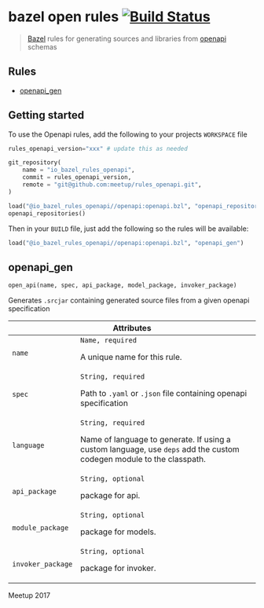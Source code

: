 # bazel open rules [![Build Status](https://travis-ci.org/meetup/rules_openapi.svg?branch=master)](https://travis-ci.org/meetup/rules_openapi)

> [Bazel](https://bazel.build/) rules for generating sources and libraries from [openapi](https://www.openapis.org/) schemas

## Rules

* [openapi_gen](#openapi_gen)

## Getting started

To use the Openapi rules, add the following to your projects `WORKSPACE` file

```python
rules_openapi_version="xxx" # update this as needed

git_repository(
    name = "io_bazel_rules_openapi",
    commit = rules_openapi_version,
    remote = "git@github.com:meetup/rules_openapi.git",
)

load("@io_bazel_rules_openapi//openapi:openapi.bzl", "openapi_repositories")
openapi_repositories()
```

Then in your `BUILD` file, just add the following so the rules will be available:

```python
load("@io_bazel_rules_openapi//openapi:openapi.bzl", "openapi_gen")
```

## openapi_gen

```python
open_api(name, spec, api_package, model_package, invoker_package)
```

Generates `.srcjar` containing generated source files from a given openapi specification

<table class="table table-condensed table-bordered table-params">
  <colgroup>
    <col class="col-param" />
    <col class="param-description" />
  </colgroup>
  <thead>
    <tr>
      <th colspan="2">Attributes</th>
    </tr>
  </thead>
  <tbody>
    <tr>
      <td><code>name</code></td>
      <td>
        <code>Name, required</code>
        <p>A unique name for this rule.</p>
      </td>
    </tr>
    <tr>
      <td><code>spec</code></td>
      <td>
        <code>String, required</code>
        <p>
          Path to <code>.yaml</code> or <code>.json</code> file containing openapi specification
        </p>
      </td>
    </tr>
    <tr>
      <td><code>language</code></td>
      <td>
        <code>String, required</code>
        <p>Name of language to generate. If using a custom language, use <code>deps</code> add the custom codegen module to the classpath.</p>
      </td>
    </tr>
    <tr>
      <td><code>api_package</code></td>
      <td>
        <code>String, optional</code>
        <p>package for api.</p>
      </td>
    </tr>
    <tr>
      <td><code>module_package</code></td>
      <td>
        <code>String, optional</code>
        <p>package for models.</p>
      </td>
    </tr>
    <tr>
      <td><code>invoker_package</code></td>
      <td>
        <code>String, optional</code>
        <p>package for invoker.</p>
      </td>
    </tr>
  </tbody>
</table>

Meetup 2017
